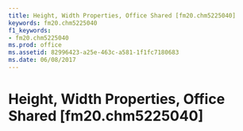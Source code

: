 ```yaml
---
title: Height, Width Properties, Office Shared [fm20.chm5225040]
keywords: fm20.chm5225040
f1_keywords:
- fm20.chm5225040
ms.prod: office
ms.assetid: 82996423-a25e-463c-a581-1f1fc7180683
ms.date: 06/08/2017
---
```



# Height, Width Properties, Office Shared [fm20.chm5225040]

